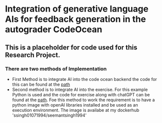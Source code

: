# Integration of generative language AIs for feedback generation in the autograder CodeOcean 

## This is a placeholder for code used for this Research Project.

### There are two methods of Implementation

* First Method is to integrate AI into the code ocean backend the code for this can be found at the [path](https://github.com/seemantTUI/AutoGraderCodeOcen/tree/master/lib/code_ocean)
* Second method is to integrate AI into the exercise. For this example Python is used and the code for exercise along with chatGPT can be found at the [path](https://github.com/seemantTUI/AutoGraderCodeOcen/tree/master/lib/demo_python_excersise). Foe this method to work the requirement is to have a python image with openAI libraries installed and be used as an execution environment. The image is availabe at my dockerhub 'ssingh01071994/seemantsingh1994'